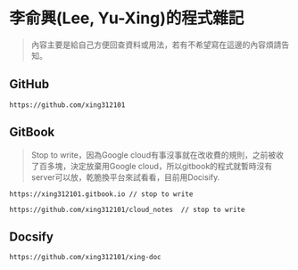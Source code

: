 # 李俞興(Lee, Yu-Xing)的程式雜記
> 內容主要是給自己方便回查資料或用法，若有不希望寫在這邊的內容煩請告知。


## GitHub
```
https://github.com/xing312101
```

## GitBook
> Stop to write，因為Google cloud有事沒事就在改收費的規則，之前被收了百多塊，決定放棄用Google cloud，所以gitbook的程式就暫時沒有server可以放，乾脆換平台來試看看，目前用Docisify.
```
https://xing312101.gitbook.io // stop to write

https://github.com/xing312101/cloud_notes  // stop to write
```

## Docsify
```
https://github.com/xing312101/xing-doc
```